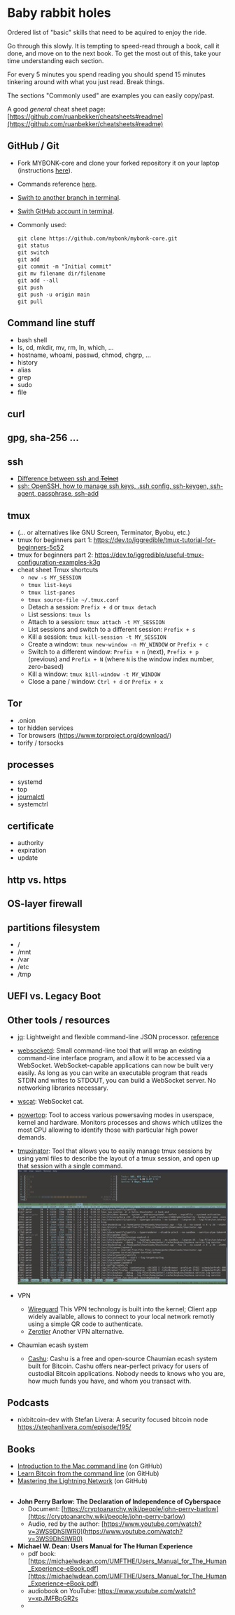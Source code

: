 # Baby rabbit holes

Ordered list of "basic" skills that need to be aquired to enjoy the ride.

Go through this slowly. It is tempting to speed-read through a book, call it done, and move on to the next book. To get the most out of this, take your time understanding each section. 

For every 5 minutes you spend reading you should spend 15 minutes tinkering around with what you just read. Break things. 

The sections "Commonly used" are examples you can easily copy/past.

A good *general* cheat sheet page:  [https://github.com/ruanbekker/cheatsheets#readme](https://github.com/ruanbekker/cheatsheets#readme)


## GitHub / Git

- Fork MY₿ONK-core and clone your forked repository it on your laptop (instructions [here](https://docs.github.com/en/get-started/quickstart/fork-a-repo)).
- Commands reference [here](https://git-scm.com/docs/git).
- [Swith to another branch in terminal](https://stackoverflow.com/questions/47630950/how-can-i-switch-to-another-branch-in-git).
- [Swith GitHub account in terminal](https://dev.to/0xbf/switch-github-account-in-terminal-92g).
- Commonly used:

  ```
  git clone https://github.com/mybonk/mybonk-core.git
  git status
  git switch 
  git add
  git commit -m "Initial commit"
  git mv filename dir/filename
  git add --all
  git push
  git push -u origin main
  git pull

  ```
## Command line stuff
- bash shell
- ls, cd, mkdir, mv, rm, ln, which,  …
- hostname, whoami, passwd, chmod, chgrp, …
- history 
- alias
- grep
- sudo
- file



## curl

## gpg, sha-256 …
## ssh
- [Difference between ssh and ~~Telnet~~](https://www.geeksforgeeks.org/difference-ssh-telnet/)
- [ssh: OpenSSH, how to manage ssh keys, .ssh config, ssh-keygen, ssh-agent, passphrase, ssh-add](https://goteleport.com/blog/how-to-set-up-ssh-keys/) 

## tmux
- (... or alternatives like GNU Screen, Terminator, Byobu, etc.)
- tmux for beginners part 1: https://dev.to/iggredible/tmux-tutorial-for-beginners-5c52 
- tmux for beginners part 2: https://dev.to/iggredible/useful-tmux-configuration-examples-k3g
- cheat sheet
Tmux shortcuts 
  - ````new -s MY_SESSION````
  - ````tmux list-keys````
  - ````tmux list-panes````
  -  ````tmux source-file ~/.tmux.conf````
  - Detach a session: ````Prefix + d```` or ````tmux detach````
  - List sessions: ````tmux ls````
  - Attach to a session: ````tmux attach -t MY_SESSION````
  - List sessions and switch to a different session: ````Prefix + s````
  - Kill a session: ````tmux kill-session -t MY_SESSION````
  - Create a window: ````tmux new-window -n MY_WINDOW```` or ````Prefix + c````
  - Switch to a different window: ````Prefix + n```` (next), ````Prefix + p```` (previous) and ````Prefix + N```` (where ````N```` is the window index number, zero-based)
  - Kill a window: ````tmux kill-window -t MY_WINDOW````
  - Close a pane / window: ````Ctrl + d```` or ````Prefix + x````
## Tor
- .onion 
- tor hidden services
- Tor browsers (https://www.torproject.org/download/)
- torify / torsocks
## processes
- systemd
- top
- [journalctl](https://www.digitalocean.com/community/tutorials/how-to-use-journalctl-to-view-and-manipulate-systemd-logs)
- systemctrl

## certificate 
- authority
- expiration
- update
## http vs. https
## OS-layer firewall
## partitions filesystem
- /
- /mnt
- /var
- /etc
- /tmp


## UEFI vs. Legacy Boot

## Other tools / resources
- [jq](https://stedolan.github.io/jq/): Lightweight and flexible command-line JSON processor. [reference](https://stedolan.github.io/jq/tutorial/)
- [websocketd](https://github.com/joewalnes/websocketd): Small command-line tool that will wrap an existing command-line interface program, and allow it to be accessed via a WebSocket. WebSocket-capable applications can now be built very easily. As long as you can write an executable program that reads STDIN and writes to STDOUT, you can build a WebSocket server. No networking libraries necessary.
- [wscat](https://github.com/websockets/wscat/blob/master/README.md): WebSocket cat.
- [powertop](https://github.com/fenrus75/powertop/blob/master/README.md): Tool to access various powersaving modes in userspace, kernel and hardware. Monitors processes and shows which utilizes the most CPU allowing to identify those with particular high power demands.
- [tmuxinator](https://github.com/tmuxinator/tmuxinator/blob/master/README.md): Tool that allows you to easily manage tmux sessions by using yaml files to describe the layout of a tmux session, and open up that session with a single command.
![](docs/img/various/tmuxinator_screeshot.png)
- VPN
  - [Wireguard](https://www.wireguard.com/quickstart/) This VPN technology is built into the kernel; Client app widely available, allows to connect to your local network remotly using a simple QR code to authenticate.
  - [Zerotier](https://www.zerotier.com/) Another VPN alternative.
  
- Chaumian ecash system
  - [Cashu](https://cashu.space/): Cashu is a free and open-source Chaumian ecash system built for Bitcoin. Cashu offers near-perfect privacy for users of custodial Bitcoin applications. Nobody needs to knows who you are, how much funds you have, and whom you transact with.


## Podcasts
- nixbitcoin-dev with Stefan Livera: A security focused bitcoin node https://stephanlivera.com/episode/195/

## Books
- [Introduction to the Mac command line](https://github.com/ChristopherA/intro-mac-command-line) (on GitHub)
- [Learn Bitcoin from the command line](https://github.com/BlockchainCommons/Learning-Bitcoin-from-the-Command-Line#readme) (on GitHub)
- [Mastering the Lightning Network](https://github.com/lnbook/lnbook#readme) (on GitHub)
## 
- **John Perry Barlow: The Declaration of Independence of Cyberspace**
  - Document: [https://cryptoanarchy.wiki/people/john-perry-barlow](https://cryptoanarchy.wiki/people/john-perry-barlow)
  - Audio, red by the author: [https://www.youtube.com/watch?v=3WS9DhSIWR0](https://www.youtube.com/watch?v=3WS9DhSIWR0)
- **Michael W. Dean: Users Manual for The Human Experience** 
  - pdf book: [https://michaelwdean.com/UMFTHE/Users_Manual_for_The_Human_Experience-eBook.pdf](https://michaelwdean.com/UMFTHE/Users_Manual_for_The_Human_Experience-eBook.pdf)
  - audiobook on YouTube: https://www.youtube.com/watch?v=xpJMFBpGR2s
  - 
